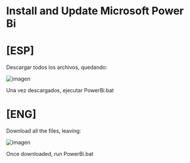 # Install and Update Microsoft Power Bi

# [ESP]

Descargar todos los archivos, quedando:

![imagen](https://user-images.githubusercontent.com/22397967/227185683-a8a9fb59-5f75-4d7a-854c-6fc015da42b8.png)

Una vez descargados, ejecutar PowerBi.bat

# [ENG]

Download all the files, leaving:

![imagen](https://user-images.githubusercontent.com/22397967/227185769-03c9145f-dff0-49a0-b5e9-203d8dda8941.png)

Once downloaded, run PowerBi.bat
